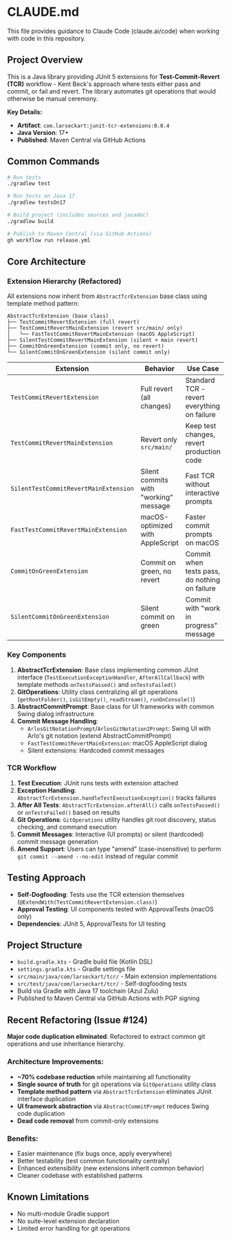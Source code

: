 # CLAUDE.md

This file provides guidance to Claude Code (claude.ai/code) when working with code in this repository.

## Project Overview

This is a Java library providing JUnit 5 extensions for **Test-Commit-Revert (TCR)** workflow - Kent Beck's approach where tests either pass and commit, or fail and revert. 
The library automates git operations that would otherwise be manual ceremony.

**Key Details:**
- **Artifact**: `com.larseckart:junit-tcr-extensions:0.0.4`
- **Java Version**: 17+
- **Published**: Maven Central via GitHub Actions

## Common Commands

```bash
# Run tests
./gradlew test

# Run tests on Java 17
./gradlew testsOn17

# Build project (includes sources and javadoc)
./gradlew build

# Publish to Maven Central (via GitHub Actions)
gh workflow run release.yml
```

## Core Architecture

### Extension Hierarchy (Refactored)
All extensions now inherit from `AbstractTcrExtension` base class using template method pattern:

```
AbstractTcrExtension (base class)
├── TestCommitRevertExtension (full revert)
├── TestCommitRevertMainExtension (revert src/main/ only)
│   └── FastTestCommitRevertMainExtension (macOS AppleScript)
├── SilentTestCommitRevertMainExtension (silent + main revert)
├── CommitOnGreenExtension (commit only, no revert)
└── SilentCommitOnGreenExtension (silent commit only)
```

| Extension | Behavior | Use Case |
|-----------|----------|----------|
| `TestCommitRevertExtension` | Full revert (all changes) | Standard TCR - revert everything on failure |
| `TestCommitRevertMainExtension` | Revert only `src/main/` | Keep test changes, revert production code |
| `SilentTestCommitRevertMainExtension` | Silent commits with "working" message | Fast TCR without interactive prompts |
| `FastTestCommitRevertMainExtension` | macOS-optimized with AppleScript | Faster commit prompts on macOS |
| `CommitOnGreenExtension` | Commit on green, no revert | Commit when tests pass, do nothing on failure |
| `SilentCommitOnGreenExtension` | Silent commit on green | Commit with "work in progress" message |

### Key Components

1. **AbstractTcrExtension**: Base class implementing common JUnit interface (`TestExecutionExceptionHandler`, `AfterAllCallback`) with template methods `onTestsPassed()` and `onTestsFailed()`
2. **GitOperations**: Utility class centralizing all git operations (`getRootFolder()`, `isGitEmpty()`, `readStream()`, `runOnConsole()`)
3. **AbstractCommitPrompt**: Base class for UI frameworks with common Swing dialog infrastructure
4. **Commit Message Handling**: 
   - `ArlosGitNotationPrompt`/`ArlosGitNotation2Prompt`: Swing UI with Arlo's git notation (extend AbstractCommitPrompt)
   - `FastTestCommitRevertMainExtension`: macOS AppleScript dialog
   - Silent extensions: Hardcoded commit messages

### TCR Workflow

1. **Test Execution**: JUnit runs tests with extension attached
2. **Exception Handling**: `AbstractTcrExtension.handleTestExecutionException()` tracks failures  
3. **After All Tests**: `AbstractTcrExtension.afterAll()` calls `onTestsPassed()` or `onTestsFailed()` based on results
4. **Git Operations**: `GitOperations` utility handles git root discovery, status checking, and command execution
5. **Commit Messages**: Interactive (UI prompts) or silent (hardcoded) commit message generation
6. **Amend Support**: Users can type "amend" (case-insensitive) to perform `git commit --amend --no-edit` instead of regular commit

## Testing Approach

- **Self-Dogfooding**: Tests use the TCR extension themselves (`@ExtendWith(TestCommitRevertExtension.class)`)
- **Approval Testing**: UI components tested with ApprovalTests (macOS only)
- **Dependencies**: JUnit 5, ApprovalTests for UI testing

## Project Structure

- `build.gradle.kts` - Gradle build file (Kotlin DSL)
- `settings.gradle.kts` - Gradle settings file
- `src/main/java/com/larseckart/tcr/` - Main extension implementations
- `src/test/java/com/larseckart/tcr/` - Self-dogfooding tests
- Build via Gradle with Java 17 toolchain (Azul Zulu)
- Published to Maven Central via GitHub Actions with PGP signing

## Recent Refactoring (Issue #124)

**Major code duplication eliminated**: Refactored to extract common git operations and use inheritance hierarchy.

### Architecture Improvements:
- **~70% codebase reduction** while maintaining all functionality
- **Single source of truth** for git operations via `GitOperations` utility class
- **Template method pattern** via `AbstractTcrExtension` eliminates JUnit interface duplication
- **UI framework abstraction** via `AbstractCommitPrompt` reduces Swing code duplication
- **Dead code removal** from commit-only extensions

### Benefits:
- Easier maintenance (fix bugs once, apply everywhere)
- Better testability (test common functionality centrally)
- Enhanced extensibility (new extensions inherit common behavior)
- Cleaner codebase with established patterns

## Known Limitations

- No multi-module Gradle support
- No suite-level extension declaration
- Limited error handling for git operations
